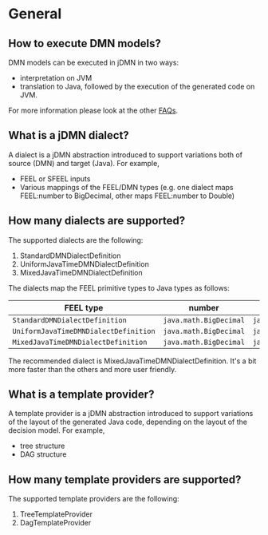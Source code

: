 # General

## How to execute DMN models?

DMN models can be executed in jDMN in two ways:
* interpretation on JVM
* translation to Java, followed by the execution of the generated code on JVM. 

For more information please look at the other [FAQs](index.md).

## What is a jDMN dialect?

A dialect is a jDMN abstraction introduced to support variations both of source (DMN) and target (Java). For example, 
* FEEL or SFEEL inputs
* Various mappings of the FEEL/DMN types (e.g. one dialect maps FEEL:number to BigDecimal, other maps FEEL:number to Double)

## How many dialects are supported?

The supported dialects are the following:
1. StandardDMNDialectDefinition
2. UniformJavaTimeDMNDialectDefinition
3. MixedJavaTimeDMNDialectDefinition

The dialects map the FEEL primitive types to Java types as follows:


FEEL type |	number | string	| boolean | date |	time | date and time | duration
----------|--------|--------|---------|------|-------|---------------|---------
```StandardDMNDialectDefinition``` | ```java.math.BigDecimal``` | ```java.lang.String``` | ```java.lang.Boolean``` | ```javax.xml.datatype.XMLGregorianCalendar``` | ```javax.xml.datatype.XMLGregorianCalendar``` | ```javax.xml.datatype.XMLGregorianCalendar``` | ```javax.xml.datatype.Duration```
```UniformJavaTimeDMNDialectDefinition``` | ```java.math.BigDecimal``` | ```java.lang.String``` | ```java.lang.Boolean``` | ```java.time.ZonedDateTime``` | ```java.time.ZonedDateTime``` | ```java.time.ZonedDateTime``` | ```javax.xml.datatype.Duration```
```MixedJavaTimeDMNDialectDefinition``` | ```java.math.BigDecimal``` | ```java.lang.String``` | ```java.lang.Boolean``` | ```java.time.LocalDate``` | ```java.time.OffsetTime``` | ```java.time.ZonedDateTime``` | ```javax.xml.datatype.Duration```

The recommended dialect is MixedJavaTimeDMNDialectDefinition. It's a bit more faster than the others and more user friendly.

## What is a template provider?

A template provider is a jDMN abstraction introduced to support variations of the layout of the generated Java code, depending on the layout of the decision model. For example, 
* tree structure
* DAG structure

## How many template providers are supported?

The supported template providers are the following:
1. TreeTemplateProvider
2. DagTemplateProvider

